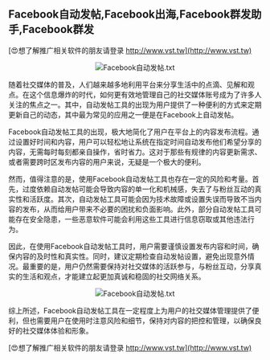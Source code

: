 ## **Facebook自动发帖,Facebook出海,Facebook群发助手,Facebook群发**

[😍想了解推广相关软件的朋友请登录 http://www.vst.tw](http://www.vst.tw)

 <center><img src="https://vst.tw/MP4/tuiguang/png/3.png" alt="Facebook自动发帖.txt"></center>

随着社交媒体的普及，人们越来越多地利用平台来分享生活中的点滴、见解和观点。在这个信息爆炸的时代，如何更有效地管理自己的社交媒体账号成为了许多人关注的焦点之一。其中，自动发帖工具的出现为用户提供了一种便利的方式来定期更新自己的动态，其中最为常见的应用之一便是在Facebook上自动发帖。

Facebook自动发帖工具的出现，极大地简化了用户在平台上的内容发布流程。通过设置好时间和内容，用户可以轻松地让系统在指定时间自动发布他们希望分享的内容，无需每时每刻都亲自操作，省时省力。这对于那些有规律的内容更新需求、或者需要跨时区发布内容的用户来说，无疑是一个极大的便利。

然而，值得注意的是，使用Facebook自动发帖工具也存在一定的风险和考量。首先，过度依赖自动发帖可能会导致内容的单一化和机械感，失去了与粉丝互动的真实性和活跃度。其次，自动发帖工具可能会因为技术故障或设置失误而导致不当内容的发布，从而给用户带来不必要的困扰和负面影响。此外，部分自动发帖工具可能存在安全隐患，一些恶意软件可能会利用这些工具进行信息窃取或其他违法行为。

因此，在使用Facebook自动发帖工具时，用户需要谨慎设置发布内容和时间，确保内容的及时性和真实性。同时，建议定期检查自动发帖设置，避免出现意外情况。最重要的是，用户仍然需要保持对社交媒体的活跃参与，与粉丝互动，分享真实的生活和观点，才能建立起更加真诚和稳固的社交网络关系。

 <center><img src="https://vst.tw/MP4/tuiguang/png/6.png" alt="Facebook自动发帖.txt"></center>

综上所述，Facebook自动发帖工具在一定程度上为用户的社交媒体管理提供了便利，但也需要用户在使用时注意风险和细节，保持对内容的把控和管理，以确保良好的社交媒体体验和形象。

[😍想了解推广相关软件的朋友请登录 http://www.vst.tw](http://www.vst.tw)



